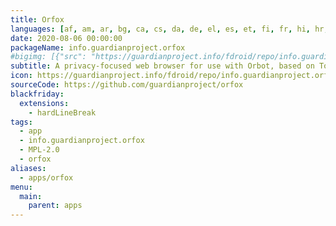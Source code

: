 ```yaml
---
title: Orfox
languages: [af, am, ar, bg, ca, cs, da, de, el, es, et, fi, fr, hi, hr, hu, id, ja, ko, lt, lv, nl, pl, pt, ro, ru, sk, sl, sv, sw, th, tr, uk, vi]
date: 2020-08-06 00:00:00 
packageName: info.guardianproject.orfox
#bigimg: [{"src": "https://guardianproject.info/fdroid/repo/info.guardianproject.orfox/en-US/featureGraphic_xHndZYexsZAOYrU02tDO0w1ARATk12KoBgc07QBIUts=.png"},]
subtitle: A privacy-focused web browser for use with Orbot, based on Tor Browser
icon: https://guardianproject.info/fdroid/repo/info.guardianproject.orfox/en-US/icon_zb_lC6W3_cKrOkRYuADAE82PcJ_JkdQVQvTXma0aHYI=.png
sourceCode: https://github.com/guardianproject/orfox
blackfriday:
  extensions:
    - hardLineBreak
tags:
  - app
  - info.guardianproject.orfox
  - MPL-2.0
  - orfox
aliases:
  - apps/orfox
menu:
  main:
    parent: apps
---
```


